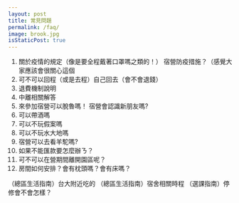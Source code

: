 ```yaml
---
layout: post
title: 常見問題
permalink: /faq/
image: brook.jpg
isStaticPost: true
---
```

1. 關於疫情的規定（像是要全程戴著口罩嗎之類的！） 宿營防疫措施？（感覺大家應該會很關心這個
2. 可不可以回程（或是去程）自己回去（會不會退錢）
3. 退費機制說明
4. 中離相關解答
5. 來參加宿營可以脫魯嗎！ 宿營會認識新朋友嗎?
6. 可以帶酒嗎
7. 可以不玩假案嗎
8. 可以不玩水大地嗎
9. 宿營可以去看羊駝嗎?
10. 如果不能匯款要怎麼辦ㄋ？
11. 可不可以在營期間離開園區呢？
12. 房間如何安排？會有枕頭嗎？會有床嗎？

（總區生活指南）台大附近吃的
（總區生活指南）宿舍相關時程
（選課指南）停修會不會怎樣？
